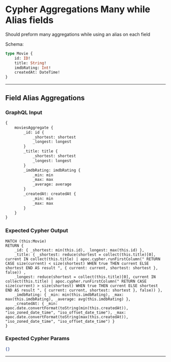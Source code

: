 # Cypher Aggregations Many while Alias fields

Should preform many aggregations while using an alias on each field

Schema:

```graphql
type Movie {
    id: ID!
    title: String!
    imdbRating: Int!
    createdAt: DateTime!
}
```

---

## Field Alias Aggregations

### GraphQL Input

```graphql
{
    moviesAggregate {
        _id: id {
            _shortest: shortest
            _longest: longest
        }
        _title: title {
            _shortest: shortest
            _longest: longest
        }
        _imdbRating: imdbRating {
            _min: min
            _max: max
            _average: average
        }
        _createdAt: createdAt {
            _min: min
            _max: max
        }
    }
}
```

### Expected Cypher Output

```cypher
MATCH (this:Movie)
RETURN {
    _id: { _shortest: min(this.id), _longest: max(this.id) },
    _title: { _shortest: reduce(shortest = collect(this.title)[0], current IN collect(this.title) | apoc.cypher.runFirstColumn(" RETURN CASE size(current) < size(shortest) WHEN true THEN current ELSE shortest END AS result ", { current: current, shortest: shortest }, false)) ,
    _longest: reduce(shortest = collect(this.title)[0], current IN collect(this.title) | apoc.cypher.runFirstColumn(" RETURN CASE size(current) > size(shortest) WHEN true THEN current ELSE shortest END AS result ", { current: current, shortest: shortest }, false)) },
    _imdbRating: { _min: min(this.imdbRating), _max: max(this.imdbRating), _average: avg(this.imdbRating) },
    _createdAt: { _min: apoc.date.convertFormat(toString(min(this.createdAt)), "iso_zoned_date_time", "iso_offset_date_time"), _max: apoc.date.convertFormat(toString(max(this.createdAt)), "iso_zoned_date_time", "iso_offset_date_time") }
}
```

### Expected Cypher Params

```json
{}
```

---
